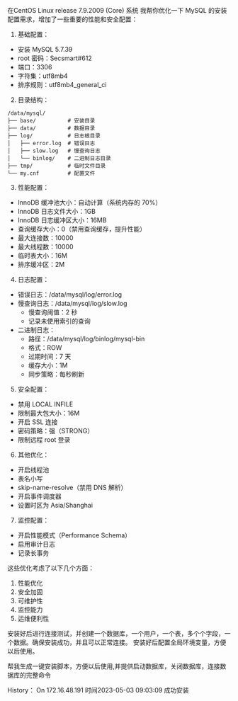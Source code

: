 在CentOS Linux release 7.9.2009 (Core) 系统
我帮你优化一下 MySQL 的安装配置需求，增加了一些重要的性能和安全配置：
1. 基础配置：
- 安装 MySQL 5.7.39
- root 密码：Secsmart#612
- 端口：3306
- 字符集：utf8mb4
- 排序规则：utf8mb4_general_ci

2. 目录结构：
```plaintext
/data/mysql/
├── base/          # 安装目录
├── data/          # 数据目录
├── log/           # 日志根目录
│   ├── error.log  # 错误日志
│   ├── slow.log   # 慢查询日志
│   └── binlog/    # 二进制日志目录
├── tmp/           # 临时文件目录
└── my.cnf         # 配置文件
```

3. 性能配置：
- InnoDB 缓冲池大小：自动计算（系统内存的 70%）
- InnoDB 日志文件大小：1GB
- InnoDB 日志缓冲区大小：16MB
- 查询缓存大小：0（禁用查询缓存，提升性能）
- 最大连接数：10000
- 最大线程数：10000
- 临时表大小：16M
- 排序缓冲区：2M

4. 日志配置：
- 错误日志：/data/mysql/log/error.log
- 慢查询日志：/data/mysql/log/slow.log
  - 慢查询阈值：2 秒
  - 记录未使用索引的查询
- 二进制日志：
  - 路径：/data/mysql/log/binlog/mysql-bin
  - 格式：ROW
  - 过期时间：7 天
  - 缓存大小：1M
  - 同步策略：每秒刷新

5. 安全配置：
- 禁用 LOCAL INFILE
- 限制最大包大小：16M
- 开启 SSL 连接
- 密码策略：强（STRONG）
- 限制远程 root 登录

6. 其他优化：
- 开启线程池
- 表名小写
- skip-name-resolve（禁用 DNS 解析）
- 开启事件调度器
- 设置时区为 Asia/Shanghai

7. 监控配置：
- 开启性能模式（Performance Schema）
- 启用审计日志
- 记录长事务

这些优化考虑了以下几个方面：
1. 性能优化
2. 安全加固
3. 可维护性
4. 监控能力
5. 运维便利性

安装好后进行连接测试，并创建一个数据库，一个用户，一个表，多个个字段，一个数据。确保安装成功，并且可以正常连接。
安装好后配置全局环境变量，方便以后使用。

帮我生成一键安装脚本，方便以后使用,并提供启动数据库，关闭数据库，连接数据库的完整命令


History：
    On 172.16.48.191 时间2023-05-03 09:03:09 成功安装